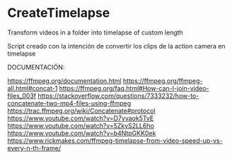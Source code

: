 # CreateTimelapse
Transform videos in a folder into timelapse of custom length

Script creado con la intención de convertir los clips de la action camera en timelapse

DOCUMENTACIÓN:

https://ffmpeg.org/documentation.html
https://ffmpeg.org/ffmpeg-all.html#concat-1
https://ffmpeg.org/faq.html#How-can-I-join-video-files_003f
https://stackoverflow.com/questions/7333232/how-to-concatenate-two-mp4-files-using-ffmpeg
https://trac.ffmpeg.org/wiki/Concatenate#protocol
https://www.youtube.com/watch?v=D7vvaok5TvE
https://www.youtube.com/watch?v=5ZkyS2LL6ho
https://www.youtube.com/watch?v=b4NtpGKK0ek
https://www.rickmakes.com/ffmpeg-timelapse-from-video-speed-up-vs-every-n-th-frame/
